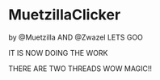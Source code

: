 # MuetzillaClicker 
by @Muetzilla AND @Zwazel LETS GOO


IT IS NOW DOING THE WORK

THERE ARE TWO THREADS WOW MAGIC!!
